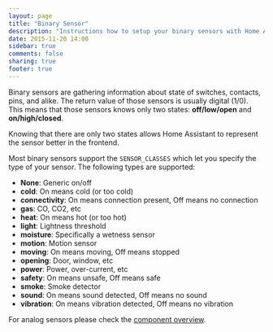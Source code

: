 ```yaml
---
layout: page
title: "Binary Sensor"
description: "Instructions how to setup your binary sensors with Home Assistant."
date: 2015-11-20 14:00
sidebar: true
comments: false
sharing: true
footer: true
---
```


Binary sensors are gathering information about state of switches, contacts, pins, and alike. The return value of those sensors is usually digital (1/0). This means that those sensors knows only two states: **off/low/open** and **on/high/closed**.

Knowing that there are only two states allows Home Assistant to represent the sensor better in the frontend.

Most binary sensors support the `SENSOR_CLASSES` which let you specify the type of your sensor. The following types are supported:

- **None**: Generic on/off
- **cold**: On means cold (or too cold)
- **connectivity**: On means connection present, Off means no connection
- **gas**: CO, CO2, etc
- **heat**: On means hot (or too hot)
- **light**: Lightness threshold
- **moisture**: Specifically a wetness sensor
- **motion**: Motion sensor
- **moving**: On means moving, Off means stopped
- **opening**: Door, window, etc
- **power**: Power, over-current, etc
- **safety**: On means unsafe, Off means safe
- **smoke**: Smoke detector
- **sound**: On means sound detected, Off means no sound
- **vibration**: On means vibration detected, Off means no vibration

For analog sensors please check the [component overview](https://home-assistant.io/components/#sensor).
